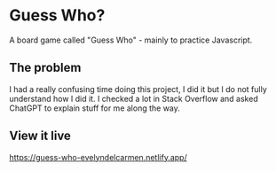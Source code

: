 # Guess Who?

A board game called "Guess Who" - mainly to practice Javascript.

## The problem

I had a really confusing time doing this project, I did it but I do not fully understand how I did it. I checked a lot in Stack Overflow and asked ChatGPT to explain stuff for me along the way.

## View it live

https://guess-who-evelyndelcarmen.netlify.app/
